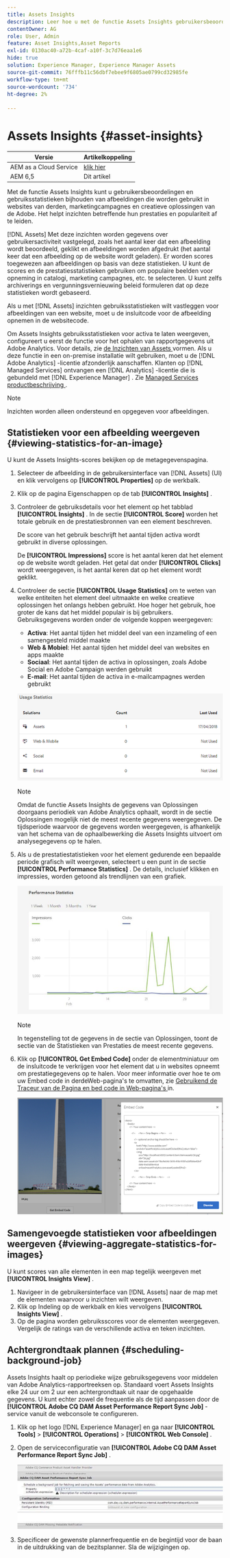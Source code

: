 ```yaml
---
title: Assets Insights
description: Leer hoe u met de functie Assets Insights gebruikersbeoordelingen en gebruiksstatistieken kunt bijhouden van afbeeldingen die worden gebruikt in websites van derden, marketingcampagnes en creatieve oplossingen van de Adobe.
contentOwner: AG
role: User, Admin
feature: Asset Insights,Asset Reports
exl-id: 0130ac40-a72b-4caf-a10f-3c7d76eaa1e6
hide: true
solution: Experience Manager, Experience Manager Assets
source-git-commit: 76fffb11c56dbf7ebee9f6805ae0799cd32985fe
workflow-type: tm+mt
source-wordcount: '734'
ht-degree: 2%

---
```


# Assets Insights {#asset-insights}

| Versie | Artikelkoppeling |
| -------- | ---------------------------- |
| AEM as a Cloud Service | [ klik hier ](https://experienceleague.adobe.com/docs/experience-manager-cloud-service/content/assets/manage/assets-insights.html?lang=en) |
| AEM 6,5 | Dit artikel |

Met de functie Assets Insights kunt u gebruikersbeoordelingen en gebruiksstatistieken bijhouden van afbeeldingen die worden gebruikt in websites van derden, marketingcampagnes en creatieve oplossingen van de Adobe. Het helpt inzichten betreffende hun prestaties en populariteit af te leiden.

[!DNL Assets] Met deze inzichten worden gegevens over gebruikersactiviteit vastgelegd, zoals het aantal keer dat een afbeelding wordt beoordeeld, geklikt en afbeeldingen worden afgedrukt (het aantal keer dat een afbeelding op de website wordt geladen). Er worden scores toegewezen aan afbeeldingen op basis van deze statistieken. U kunt de scores en de prestatiesstatistieken gebruiken om populaire beelden voor opneming in catalogi, marketing campagnes, etc. te selecteren. U kunt zelfs archiverings en vergunningsvernieuwing beleid formuleren dat op deze statistieken wordt gebaseerd.

Als u met [!DNL Assets] inzichten gebruiksstatistieken wilt vastleggen voor afbeeldingen van een website, moet u de insluitcode voor de afbeelding opnemen in de websitecode.

Om Assets Insights gebruiksstatistieken voor activa te laten weergeven, configureert u eerst de functie voor het ophalen van rapportgegevens uit Adobe Analytics. Voor details, zie [ de Inzichten van Assets ](/help/assets/configure-asset-insights.md) vormen. Als u deze functie in een on-premise installatie wilt gebruiken, moet u de [!DNL Adobe Analytics] -licentie afzonderlijk aanschaffen. Klanten op [!DNL Managed Services] ontvangen een [!DNL Analytics] -licentie die is gebundeld met [!DNL Experience Manager] . Zie [ Managed Services productbeschrijving ](https://helpx.adobe.com/legal/product-descriptions/adobe-experience-manager-managed-services.html).

>[!NOTE]
>
>Inzichten worden alleen ondersteund en opgegeven voor afbeeldingen.

## Statistieken voor een afbeelding weergeven {#viewing-statistics-for-an-image}

U kunt de Assets Insights-scores bekijken op de metagegevenspagina.

1. Selecteer de afbeelding in de gebruikersinterface van [!DNL Assets] (UI) en klik vervolgens op **[!UICONTROL Properties]** op de werkbalk.
1. Klik op de pagina Eigenschappen op de tab **[!UICONTROL Insights]** .
1. Controleer de gebruiksdetails voor het element op het tabblad **[!UICONTROL Insights]** . In de sectie **[!UICONTROL Score]** worden het totale gebruik en de prestatiesbronnen van een element beschreven.

   De score van het gebruik beschrijft het aantal tijden activa wordt gebruikt in diverse oplossingen.

   De **[!UICONTROL Impressions]** score is het aantal keren dat het element op de website wordt geladen. Het getal dat onder **[!UICONTROL Clicks]** wordt weergegeven, is het aantal keren dat op het element wordt geklikt.

1. Controleer de sectie **[!UICONTROL Usage Statistics]** om te weten van welke entiteiten het element deel uitmaakte en welke creatieve oplossingen het onlangs hebben gebruikt. Hoe hoger het gebruik, hoe groter de kans dat het middel populair is bij gebruikers. Gebruiksgegevens worden onder de volgende koppen weergegeven:

   * **Activa**: Het aantal tijden het middel deel van een inzameling of een samengesteld middel maakte
   * **Web &amp; Mobiel**: Het aantal tijden het middel deel van websites en apps maakte
   * **Sociaal**: Het aantal tijden de activa in oplossingen, zoals Adobe Social en Adobe Campaign werden gebruikt
   * **E-mail**: Het aantal tijden de activa in e-mailcampagnes werden gebruikt

   ![ usage_statistics ](assets/usage_statistics.png)

   >[!NOTE]
   >
   >Omdat de functie Assets Insights de gegevens van Oplossingen doorgaans periodiek van Adobe Analytics ophaalt, wordt in de sectie Oplossingen mogelijk niet de meest recente gegevens weergegeven. De tijdsperiode waarvoor de gegevens worden weergegeven, is afhankelijk van het schema van de ophaalbewerking die Assets Insights uitvoert om analysegegevens op te halen.

1. Als u de prestatiestatistieken voor het element gedurende een bepaalde periode grafisch wilt weergeven, selecteert u een punt in de sectie **[!UICONTROL Performance Statistics]** . De details, inclusief klikken en impressies, worden getoond als trendlijnen van een grafiek.

   ![ chlimage_1-3 ](assets/chlimage_1-3.jpeg)

   >[!NOTE]
   >
   >In tegenstelling tot de gegevens in de sectie van Oplossingen, toont de sectie van de Statistieken van Prestaties de meest recente gegevens.

1. Klik op **[!UICONTROL Get Embed Code]** onder de elementminiatuur om de insluitcode te verkrijgen voor het element dat u in websites opneemt om prestatiegegevens op te halen. Voor meer informatie over hoe te om uw Embed code in derdeWeb-pagina&#39;s te omvatten, zie [ Gebruikend de Traceur van de Pagina en bed code in Web-pagina&#39;s ](/help/assets/use-page-tracker.md) in.

   ![ chlimage_1-98 ](assets/chlimage_1-303.png)

## Samengevoegde statistieken voor afbeeldingen weergeven {#viewing-aggregate-statistics-for-images}

U kunt scores van alle elementen in een map tegelijk weergeven met **[!UICONTROL Insights View]** .

1. Navigeer in de gebruikersinterface van [!DNL Assets] naar de map met de elementen waarvoor u inzichten wilt weergeven.
1. Klik op Indeling op de werkbalk en kies vervolgens **[!UICONTROL Insights View]** .
1. Op de pagina worden gebruiksscores voor de elementen weergegeven. Vergelijk de ratings van de verschillende activa en teken inzichten.

## Achtergrondtaak plannen {#scheduling-background-job}

Assets Insights haalt op periodieke wijze gebruiksgegevens voor middelen van Adobe Analytics-rapportreeksen op. Standaard voert Assets Insights elke 24 uur om 2 uur een achtergrondtaak uit naar de opgehaalde gegevens. U kunt echter zowel de frequentie als de tijd aanpassen door de **[!UICONTROL Adobe CQ DAM Asset Performance Report Sync Job]** -service vanuit de webconsole te configureren.

1. Klik op het logo [!DNL Experience Manager] en ga naar **[!UICONTROL Tools]** > **[!UICONTROL Operations]** > **[!UICONTROL Web Console]** .
1. Open de serviceconfiguratie van **[!UICONTROL Adobe CQ DAM Asset Performance Report Sync Job]** .

   ![ chlimage_1-99 ](assets/chlimage_1-304.png)

1. Specificeer de gewenste plannerfrequentie en de begintijd voor de baan in de uitdrukking van de bezitsplanner. Sla de wijzigingen op.
